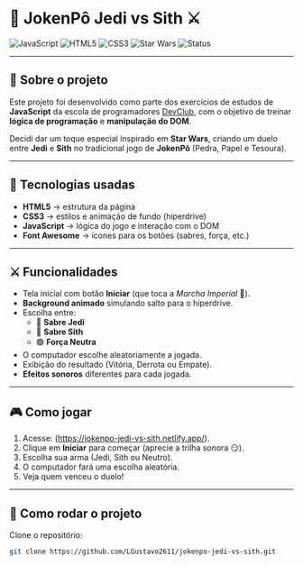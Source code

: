 # 🌌 JokenPô Jedi vs Sith ⚔️

![JavaScript](https://img.shields.io/badge/Code-JavaScript-yellow?logo=javascript)
![HTML5](https://img.shields.io/badge/Markup-HTML5-orange?logo=html5)
![CSS3](https://img.shields.io/badge/Style-CSS3-blue?logo=css3)
![Star Wars](https://img.shields.io/badge/Theme-Star%20Wars-black?logo=starship&logoColor=white)
![Status](https://img.shields.io/badge/Status-Completed-success)

---

## 📖 Sobre o projeto
Este projeto foi desenvolvido como parte dos exercícios de estudos de **JavaScript** da escola de programadores [DevClub](https://devclub.com.br/), com o objetivo de treinar **lógica de programação** e **manipulação do DOM**.  

Decidi dar um toque especial inspirado em **Star Wars**, criando um duelo entre **Jedi** e **Sith** no tradicional jogo de **JokenPô** (Pedra, Papel e Tesoura).  

---

## 🚀 Tecnologias usadas
- **HTML5** → estrutura da página  
- **CSS3** → estilos e animação de fundo (hiperdrive)  
- **JavaScript** → lógica do jogo e interação com o DOM  
- **Font Awesome** → ícones para os botões (sabres, força, etc.)  

---

## ⚔️ Funcionalidades
- Tela inicial com botão **Iniciar** (que toca a *Marcha Imperial* 🎵).  
- **Background animado** simulando salto para o hiperdrive.  
- Escolha entre:
  - 🔵 **Sabre Jedi**  
  - 🔴 **Sabre Sith**  
  - 🟢 **Força Neutra**  
- O computador escolhe aleatoriamente a jogada.  
- Exibição do resultado (Vitória, Derrota ou Empate).  
- **Efeitos sonoros** diferentes para cada jogada.  

---

## 🎮 Como jogar
1. Acesse: (https://jokenpo-jedi-vs-sith.netlify.app/).
2. Clique em **Iniciar** para começar (aprecie a trilha sonora 😏).  
3. Escolha sua arma (Jedi, Sith ou Neutro).  
4. O computador fará uma escolha aleatória.  
5. Veja quem venceu o duelo!  

---

## 📂 Como rodar o projeto
Clone o repositório:
```bash
git clone https://github.com/LGustavo2611/jokenpo-jedi-vs-sith.git
